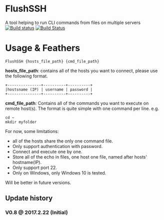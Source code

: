 # FlushSSH
A tool helping to run CLI commands from files on multiple servers  
[![Build status](https://ci.appveyor.com/api/projects/status/m232719gvcg0m1qc?svg=true)](https://ci.appveyor.com/project/DavyVan/flushssh)
[![Build Status](https://travis-ci.org/DavyVan/FlushSSH.svg?branch=master)](https://travis-ci.org/DavyVan/FlushSSH)
# Usage & Feathers
    FlushSSH {hosts_file_path} {cmd_file_path}  
**hosts_file_path**: contains all of the hosts you want to connect, please use the following format.  

    +---------------+----------+----------+   
    |hostsname (IP) | username | password |
    +---------------+----------+----------+

**cmd_file_path**: Contains all of the commands you want to execute on remote host(s). The format is quite simple with one command per line. e.g.

    cd ~
    mkdir myfolder

For now, some limitations:
* all of the hosts share the only one command file.  
* Only support authentication with password.  
* Connect and execute one by one.
* Store all of the echo in files, one host one file, named after hosts' hostname(IP).  
* Only support port 22.
* Only on Windows, only Windows 10 is tested.

Will be better in future versions.  
## Update history
### V0.8 @ 2017.2.22 (Initial)
